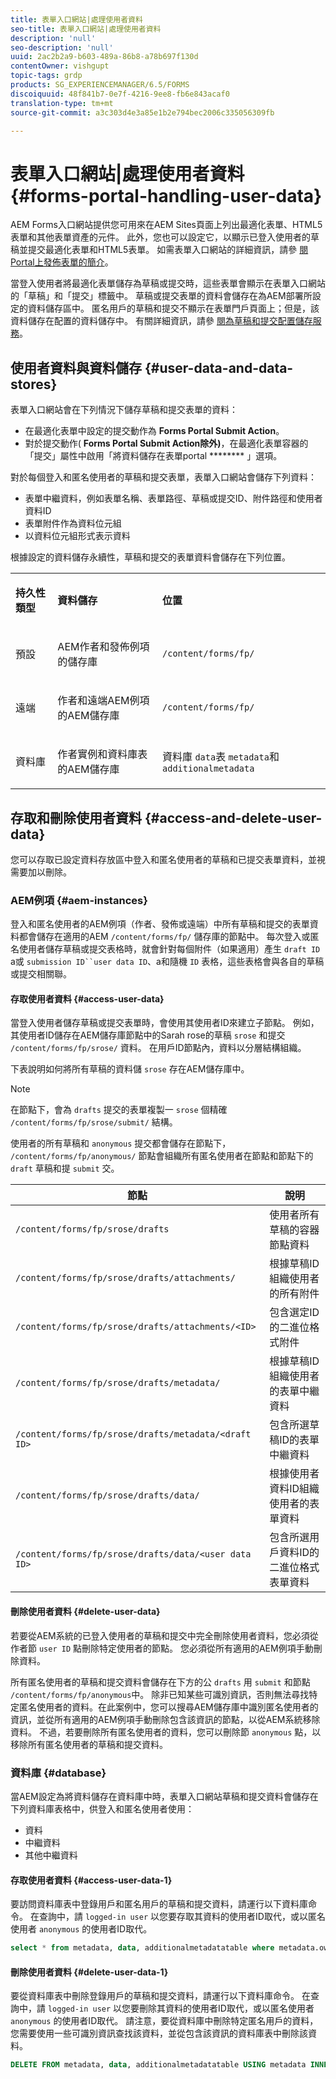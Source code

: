 ```yaml
---
title: 表單入口網站|處理使用者資料
seo-title: 表單入口網站|處理使用者資料
description: 'null'
seo-description: 'null'
uuid: 2ac2b2a9-b603-489a-86b8-a78b697f130d
contentOwner: vishgupt
topic-tags: grdp
products: SG_EXPERIENCEMANAGER/6.5/FORMS
discoiquuid: 48f841b7-0e7f-4216-9ee8-fb6e843acaf0
translation-type: tm+mt
source-git-commit: a3c303d4e3a85e1b2e794bec2006c335056309fb

---
```



# 表單入口網站|處理使用者資料 {#forms-portal-handling-user-data}

AEM Forms入口網站提供您可用來在AEM Sites頁面上列出最適化表單、HTML5表單和其他表單資產的元件。 此外，您也可以設定它，以顯示已登入使用者的草稿並提交最適化表單和HTML5表單。 如需表單入口網站的詳細資訊，請參 [閱Portal上發佈表單的簡介](/help/forms/using/introduction-publishing-forms.md)。

當登入使用者將最適化表單儲存為草稿或提交時，這些表單會顯示在表單入口網站的「草稿」和「提交」標籤中。 草稿或提交表單的資料會儲存在為AEM部署所設定的資料儲存區中。 匿名用戶的草稿和提交不顯示在表單門戶頁面上；但是，該資料儲存在配置的資料儲存中。 有關詳細資訊，請參 [閱為草稿和提交配置儲存服務](/help/forms/using/configuring-draft-submission-storage.md)。

## 使用者資料與資料儲存 {#user-data-and-data-stores}

表單入口網站會在下列情況下儲存草稿和提交表單的資料：

* 在最適化表單中設定的提交動作為 **Forms Portal Submit Action**。
* 對於提交動作( **Forms Portal Submit Action除外)**，在最適化表單容器的「提交」屬性中啟用「將資料儲存在表單portal ******** 」選項。

對於每個登入和匿名使用者的草稿和提交表單，表單入口網站會儲存下列資料：

* 表單中繼資料，例如表單名稱、表單路徑、草稿或提交ID、附件路徑和使用者資料ID
* 表單附件作為資料位元組
* 以資料位元組形式表示資料

根據設定的資料儲存永續性，草稿和提交的表單資料會儲存在下列位置。

<table>
 <tbody>
  <tr>
   <td><p><strong>持久性類型</strong></p> </td>
   <td><p><strong>資料儲存</strong></p> </td>
   <td><p><strong>位置</strong></p> </td>
  </tr>
  <tr>
   <td><p>預設</p> </td>
   <td><p>AEM作者和發佈例項的儲存庫</p> </td>
   <td><p><code>/content/forms/fp/</code></p> </td>
  </tr>
  <tr>
   <td><p>遠端</p> </td>
   <td><p>作者和遠端AEM例項的AEM儲存庫</p> </td>
   <td><p><code>/content/forms/fp/</code></p> </td>
  </tr>
  <tr>
   <td><p>資料庫</p> </td>
   <td><p>作者實例和資料庫表的AEM儲存庫</p> </td>
   <td>資料庫 <code>data</code>表 <code>metadata</code>和 <code>additionalmetadata</code></td>
  </tr>
 </tbody>
</table>

## 存取和刪除使用者資料 {#access-and-delete-user-data}

您可以存取已設定資料存放區中登入和匿名使用者的草稿和已提交表單資料，並視需要加以刪除。

### AEM例項 {#aem-instances}

登入和匿名使用者的AEM例項（作者、發佈或遠端）中所有草稿和提交的表單資料都會儲存在適用的AEM `/content/forms/fp/` 儲存庫的節點中。 每次登入或匿名使用者儲存草稿或提交表格時，就會針對每個附件（如果適用）產生 `draft ID` a或 `submission ID``user data ID`、a和隨機 `ID` 表格，這些表格會與各自的草稿或提交相關聯。

#### 存取使用者資料 {#access-user-data}

當登入使用者儲存草稿或提交表單時，會使用其使用者ID來建立子節點。 例如，其使用者ID儲存在AEM儲存庫節點中的Sarah rose的草稿 `srose` 和提交 `/content/forms/fp/srose/` 資料。 在用戶ID節點內，資料以分層結構組織。

下表說明如何將所有草稿的資料儲 `srose` 存在AEM儲存庫中。

>[!NOTE]
>
>在節點下，會為 `drafts` 提交的表單複製一 `srose` 個精確 `/content/forms/fp/srose/submit/` 結構。
>
>使用者的所有草稿和 `anonymous` 提交都會儲存在節點下， `/content/forms/fp/anonymous/` 節點會組織所有匿名使用者在節點和節點下的 `draft` 草稿和提 `submit` 交。

| 節點 | 說明 |
|---|---|
| `/content/forms/fp/srose/drafts` | 使用者所有草稿的容器節點資料 |
| `/content/forms/fp/srose/drafts/attachments/` | 根據草稿ID組織使用者的所有附件 |
| `/content/forms/fp/srose/drafts/attachments/<ID>` | 包含選定ID的二進位格式附件 |
| `/content/forms/fp/srose/drafts/metadata/` | 根據草稿ID組織使用者的表單中繼資料 |
| `/content/forms/fp/srose/drafts/metadata/<draft ID>` | 包含所選草稿ID的表單中繼資料 |
| `/content/forms/fp/srose/drafts/data/` | 根據使用者資料ID組織使用者的表單資料 |
| `/content/forms/fp/srose/drafts/data/<user data ID>` | 包含所選用戶資料ID的二進位格式表單資料 |

#### 刪除使用者資料 {#delete-user-data}

若要從AEM系統的已登入使用者的草稿和提交中完全刪除使用者資料，您必須從作者節 `user ID` 點刪除特定使用者的節點。 您必須從所有適用的AEM例項手動刪除資料。

所有匿名使用者的草稿和提交資料會儲存在下方的公 `drafts` 用 `submit` 和節點 `/content/forms/fp/anonymous`中。 除非已知某些可識別資訊，否則無法尋找特定匿名使用者的資料。在此案例中，您可以搜尋AEM儲存庫中識別匿名使用者的資訊，並從所有適用的AEM例項手動刪除包含該資訊的節點，以從AEM系統移除資料。 不過，若要刪除所有匿名使用者的資料，您可以刪除節 `anonymous` 點，以移除所有匿名使用者的草稿和提交資料。

### 資料庫 {#database}

當AEM設定為將資料儲存在資料庫中時，表單入口網站草稿和提交資料會儲存在下列資料庫表格中，供登入和匿名使用者使用：

* 資料
* 中繼資料
* 其他中繼資料

#### 存取使用者資料 {#access-user-data-1}

要訪問資料庫表中登錄用戶和匿名用戶的草稿和提交資料，請運行以下資料庫命令。 在查詢中，請 `logged-in user` 以您要存取其資料的使用者ID取代，或以匿名使用者 `anonymous` 的使用者ID取代。

```sql
select * from metadata, data, additionalmetadatatable where metadata.owner = 'logged-in user' and metadata.id = additionalmetadatatable.id and metadata.userdataID = data.id
```

#### 刪除使用者資料 {#delete-user-data-1}

要從資料庫表中刪除登錄用戶的草稿和提交資料，請運行以下資料庫命令。 在查詢中，請 `logged-in user` 以您要刪除其資料的使用者ID取代，或以匿名使用者 `anonymous` 的使用者ID取代。 請注意，要從資料庫中刪除特定匿名用戶的資料，您需要使用一些可識別資訊查找該資料，並從包含該資訊的資料庫表中刪除該資料。

```sql
DELETE FROM metadata, data, additionalmetadatatable USING metadata INNER JOIN data ON metadata.userdataID = data.id INNER JOIN additionalmetadatatable ON metadata.id = additionalmetadatatable.id WHERE metadata.owner = 'logged-in user'
```

